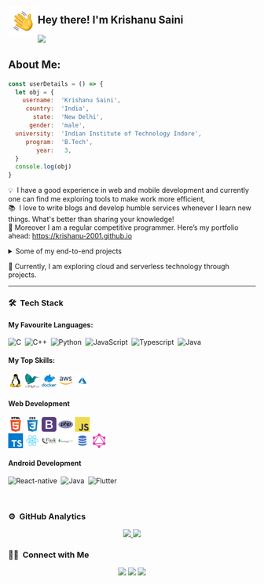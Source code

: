 <img alt="Night Coding" src="./assets/Hand%20Wave.gif" width='60' align="left"/><h2>Hey there! I'm Krishanu Saini</h2>

![](https://komarev.com/ghpvc/?username=krishanu-2001&color=dc143c)

## About Me:  
```javascript
const userDetails = () => {
  let obj = {
    username:  'Krishanu Saini',
     country:  'India',
       state:  'New Delhi',
      gender:  'male',
  university:  'Indian Institute of Technology Indore',
     program:  'B.Tech',
        year:   3,
  }
  console.log(obj)
}
```

💡 &nbsp;I have a good experience in web and mobile development and currently one can find me exploring tools to make work more efficient,  
📚 &nbsp;I love to write blogs and develop humble services whenever I learn new things. What's better than sharing your knowledge!  
:musical_score: Moreover I am a regular competitive programmer. Here’s my portfolio ahead:  https://krishanu-2001.github.io  

<details>
<summary>Some of my end-to-end projects  </summary>
<br>

Application | Website Link | Important Dates
------------ | ------------- | ------------
UMS - Website | http://softwarep012.pythonanywhere.com | Apr 2021 – May 2021
LIBRARY-MANAGER | http://g3dbms.pythonanywhere.com | Mar 2021 – Apr 2021
E-STORE HEROKU | https://estore-meanstack.herokuapp.com | Jun 2020 – Aug 2020
UNIVERSITY-MANAGER | https://krishdevtools.pythonanywhere.com | Aug 2020 – Nov 2020  
  
</details> 

🌱 Currently, I am exploring cloud and serverless technology through projects.

<hr />

### 🛠 &nbsp;Tech Stack 

#### My Favourite Languages:  

![C](https://img.shields.io/badge/-C-05122A?style=flat&logo=C&logoColor=A8B9CC)&nbsp;
![C++](https://img.shields.io/badge/-C++-05122A?style=flat&logo=C%2B%2B&logoColor=00599C)&nbsp;
![Python](https://img.shields.io/badge/-Python-05122A?style=flat&logo=python)&nbsp;
![JavaScript](https://img.shields.io/badge/-JavaScript-05122A?style=flat&logo=javascript)&nbsp;
![Typescript](https://img.shields.io/badge/-Typescript-05122A?style=flat&logo=Typescript)&nbsp;
![Java](https://img.shields.io/badge/-Java-05122A?style=flat&logo=Java&logoColor=ffc73b)&nbsp;

#### My Top Skills:  

<code><img height="30" src="https://raw.githubusercontent.com/github/explore/80688e429a7d4ef2fca1e82350fe8e3517d3494d/topics/linux/linux.png"></code>
<code><img height="30" src="https://raw.githubusercontent.com/github/explore/80688e429a7d4ef2fca1e82350fe8e3517d3494d/topics/latex/latex.png"></code>
<code><img height="30" src="https://raw.githubusercontent.com/github/explore/80688e429a7d4ef2fca1e82350fe8e3517d3494d/topics/docker/docker.png"></code>
<code><img height="30" src="https://raw.githubusercontent.com/github/explore/80688e429a7d4ef2fca1e82350fe8e3517d3494d/topics/aws/aws.png"></code>
<code><img height="30" src="https://raw.githubusercontent.com/github/explore/80688e429a7d4ef2fca1e82350fe8e3517d3494d/topics/azure/azure.png"></code>

#### Web Development  

<code><img height="30" src="https://raw.githubusercontent.com/github/explore/80688e429a7d4ef2fca1e82350fe8e3517d3494d/topics/html/html.png"></code>
<code><img height="30" src="https://raw.githubusercontent.com/github/explore/80688e429a7d4ef2fca1e82350fe8e3517d3494d/topics/css/css.png"></code>
<code><img height="30" src="https://raw.githubusercontent.com/github/explore/80688e429a7d4ef2fca1e82350fe8e3517d3494d/topics/bootstrap/bootstrap.png"></code>
<code><img height="30" src="https://raw.githubusercontent.com/github/explore/80688e429a7d4ef2fca1e82350fe8e3517d3494d/topics/php/php.png"></code>
<code><img height="30" src="https://raw.githubusercontent.com/github/explore/80688e429a7d4ef2fca1e82350fe8e3517d3494d/topics/javascript/javascript.png"></code>  
<code><img height="30" src="https://raw.githubusercontent.com/github/explore/80688e429a7d4ef2fca1e82350fe8e3517d3494d/topics/typescript/typescript.png"></code>
<code><img height="30" src="https://raw.githubusercontent.com/github/explore/80688e429a7d4ef2fca1e82350fe8e3517d3494d/topics/react/react.png"></code>
<code><img height="30" src="https://raw.githubusercontent.com/github/explore/80688e429a7d4ef2fca1e82350fe8e3517d3494d/topics/flask/flask.png"></code>
<code><img height="30" src="https://raw.githubusercontent.com/github/explore/80688e429a7d4ef2fca1e82350fe8e3517d3494d/topics/mongodb/mongodb.png"></code>
<code><img height="30" src="https://raw.githubusercontent.com/github/explore/80688e429a7d4ef2fca1e82350fe8e3517d3494d/topics/sql/sql.png"></code>
<code><img height="30" src="https://raw.githubusercontent.com/github/explore/80688e429a7d4ef2fca1e82350fe8e3517d3494d/topics/graphql/graphql.png"></code>

#### Android Development  
![React-native](https://img.shields.io/badge/-React-05122A?style=flat&logo=React)&nbsp;
![Java](https://img.shields.io/badge/-Java-05122A?style=flat&logo=Java&logoColor=ffc73b)&nbsp;
![Flutter](https://img.shields.io/badge/-Flutter-05122A?style=flat&logo=Flutter&logoColor=3bf5ff)&nbsp;


<br/>  

### ⚙️ &nbsp;GitHub Analytics

<p align="center">
<a href="https://github.com/krishanu-2001">
  <img height="180em" src="https://github-readme-stats-eight-theta.vercel.app/api?username=krishanu-2001&show_icons=true&theme=algolia&include_all_commits=true&count_private=true"/>
  <img height="180em" src="https://github-readme-stats.vercel.app/api/top-langs/?username=krishanu-2001&layout=compact&hide=html,jupyter%20notebook,vhdl"/>
</a>
</p>

### 🤝🏻 &nbsp;Connect with Me

<p align="center">
<a href="https://krishanu-2001.github.io"><img src="https://img.shields.io/badge/-krishanu2001.github.io-3423A6?style=flat&logo=Google-Chrome&logoColor=white"/></a>
<a href="https://www.linkedin.com/in/krishanu-saini/"><img src="https://img.shields.io/badge/-Krishanu%20Saini-0077B5?style=flat&logo=Linkedin&logoColor=white"/></a>
<a href="mailto:krishanu21saini@gmail.com"><img src="https://img.shields.io/badge/-krishanu21saini@gmail.com-D14836?style=flat&logo=Gmail&logoColor=white"/></a>
</p>
